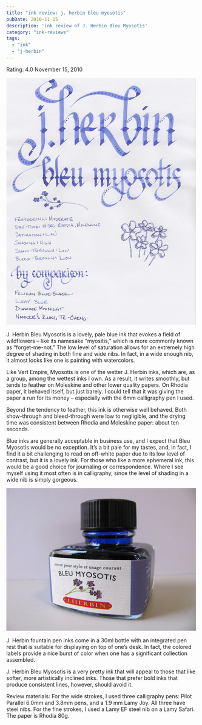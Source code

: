 ```yaml
---
title: "ink review: j. herbin bleu myosotis"
pubDate: 2010-11-15
description: 'ink review of J. Herbin Bleu Myosotis'
category: "ink-reviews"
tags:
  - "ink"
  - "j-herbin"
---
```


Rating: 4.0
November 15, 2010

![](j-herbin-bleu-myosotis.jpg)

J. Herbin Bleu Myosotis is a lovely, pale blue ink that evokes a field of wildflowers – like its namesake “myositis,” which is more commonly known as “forget-me-not.” The low level of saturation allows for an extremely high degree of shading in both fine and wide nibs. In fact, in a wide enough nib, it almost looks like one is painting with watercolors.

Like Vert Empire, Myosotis is one of the wetter J. Herbin inks, which are, as a group, among the wettest inks I own. As a result, it writes smoothly, but tends to feather on Moleskine and other lower quality papers. On Rhodia paper, it behaved itself, but just barely. I could tell that it was giving the paper a run for its money – especially with the 6mm calligraphy pen I used.

Beyond the tendency to feather, this ink is otherwise well behaved. Both show-through and bleed-through were low to negligible, and the drying time was consistent between Rhodia and Moleskine paper: about ten seconds.

Blue inks are generally acceptable in business use, and I expect that Bleu Myosotis would be no exception. It’s a bit pale for my tastes, and, in fact, I find it a bit challenging to read on off-white paper due to its low level of contrast, but it is a lovely ink. For those who like a more ephemeral ink, this would be a good choice for journaling or correspondence. Where I see myself using it most often is in calligraphy, since the level of shading in a wide nib is simply gorgeous.

![](j-herbin-bleu-myosotis-bottle.jpg)

J. Herbin fountain pen inks come in a 30ml bottle with an integrated pen rest that is suitable for displaying on top of one’s desk. In fact, the colored labels provide a nice burst of color when one has a significant collection assembled.

J. Herbin Bleu Myosotis is a very pretty ink that will appeal to those that like softer, more artistically inclined inks. Those that prefer bold inks that produce consistent lines, however, should avoid it.

Review materials: For the wide strokes, I used three calligraphy pens: Pilot Parallel 6.0mm and 3.8mm pens, and a 1.9 mm Lamy Joy. All three have steel nibs. For the fine strokes, I used a Lamy EF steel nib on a Lamy Safari. The paper is Rhodia 80g.
